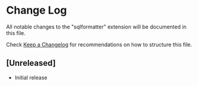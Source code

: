 # Change Log

All notable changes to the "sqlformatter" extension will be documented in this file.

Check [Keep a Changelog](http://keepachangelog.com/) for recommendations on how to structure this file.

## [Unreleased]

- Initial release